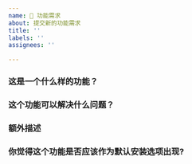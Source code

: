 ```yaml
---
name: 🍭 功能需求
about: 提交新的功能需求
title: ''
labels: ''
assignees: ''

---
```


<!--
请确保 [文档](https://github.com/johnrosen1/vpstoolbox/blob/master/docs/README_zh_cn.md)中没有相关内容，并按照模版提供信息
否则 issue 将被立即关闭
-->

### 这是一个什么样的功能？

### 这个功能可以解决什么问题？

### 额外描述

### 你觉得这个功能是否应该作为默认安装选项出现?
